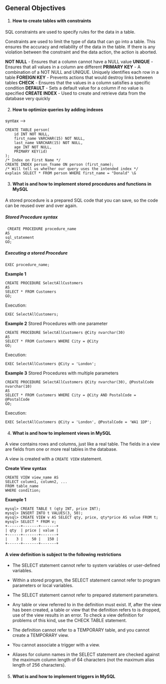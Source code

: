 ## General Objectives
1. #### How to create tables with constraints
SQL constraints are used to specify rules for the data in a table.

Constraints are used to limit the type of data that can go into a table. This ensures the accuracy and reliability of the data in the table. If there is any violation between the constraint and the data action, the action is aborted.

**NOT NULL** - Ensures that a column cannot have a NULL value
**UNIQUE** - Ensures that all values in a column are different
**PRIMARY KEY** - A combination of a NOT NULL and UNIQUE. Uniquely identifies each row in a table
**FOREIGN KEY** - Prevents actions that would destroy links between tables
**CHECK** - Ensures that the values in a column satisfies a specific condition
**DEFAULT** - Sets a default value for a column if no value is specified
**CREATE INDEX** - Used to create and retrieve data from the database very quickly


2. #### How to optimize queries by adding indexes
syntax -->
```
CREATE TABLE person(
	id INT NOT NULL,  
  	first_name VARCHAR(15) NOT NULL,
  	last_name VARCHAR(15) NOT NULL,
  	age INT NOT NULL,
  	PRIMARY KEY(id)
);
/* Index on First Name */
CREATE INDEX person_fname ON person (first_name);
/* Will tell us whether our query uses the intended index */
explain SELECT * FROM person WHERE first_name = "Donald" \G
```

3. #### What is and how to implement stored procedures and functions in MySQL
 A stored procedure is a prepared SQL code that you can save, so the code can be reused over and over again.

##### Stored Procedure syntax
```
 CREATE PROCEDURE procedure_name
AS
sql_statement
GO;
```

##### Executing a stored Procedure
```
EXEC procedure_name;
```

**Example 1**
```
CREATE PROCEDURE SelectAllCustomers
AS
SELECT * FROM Customers
GO;
```

Execution:
```
EXEC SelectAllCustomers;
```

**Example 2**
Stored Procedures with one parameter
```
CREATE PROCEDURE SelectAllCustomers @City nvarchar(30)
AS
SELECT * FROM Customers WHERE City = @City
GO;
```

Execution:
```
EXEC SelectAllCustomers @City = 'London';
```

**Example 3**
Stored Procedures with multiple parameters

```
CREATE PROCEDURE SelectAllCustomers @City nvarchar(30), @PostalCode nvarchar(10)
AS
SELECT * FROM Customers WHERE City = @City AND PostalCode = @PostalCode
GO;
```

Execution:
```
EXEC SelectAllCustomers @City = 'London', @PostalCode = 'WA1 1DP';
```
4. #### What is and how to implement views in MySQL
A view contains rows and columns, just like a real table. The fields in a view are fields from one or more real tables in the database.

A view is created with a ```CREATE VIEW``` statement.

**Create View syntax**
```
CREATE VIEW view_name AS
SELECT column1, column2, ...
FROM table_name
WHERE condition;
```


**Example 1**
```
mysql> CREATE TABLE t (qty INT, price INT);
mysql> INSERT INTO t VALUES(3, 50);
mysql> CREATE VIEW v AS SELECT qty, price, qty*price AS value FROM t;
mysql> SELECT * FROM v;
+------+-------+-------+
| qty  | price | value |
+------+-------+-------+
|    3 |    50 |   150 |
+------+-------+-------+
```


#### A view definition is subject to the following restrictions
- The SELECT statement cannot refer to system variables or user-defined variables.

- Within a stored program, the SELECT statement cannot refer to program parameters or local variables.

- The SELECT statement cannot refer to prepared statement parameters.

- Any table or view referred to in the definition must exist. If, after the view has been created, a table or view that the definition refers to is dropped, use of the view results in an error. To check a view definition for problems of this kind, use the CHECK TABLE statement.

- The definition cannot refer to a TEMPORARY table, and you cannot create a TEMPORARY view.

- You cannot associate a trigger with a view.

- Aliases for column names in the SELECT statement are checked against the maximum column length of 64 characters (not the maximum alias length of 256 characters).

5. #### What is and how to implement triggers in MySQL
